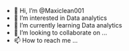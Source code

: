 - 👋 Hi, I’m @Maxiclean001 
- 👀 I’m interested in Data analytics
- 🌱 I’m currently learning Data analytics
- 💞️ I’m looking to collaborate on ...
- 📫 How to reach me ...

<!---
Maxiclean001/Maxiclean001 is a ✨ special ✨ repository because its `README.md` (this file) appears on your GitHub profile.
You can click the Preview link to take a look at your changes.
--->
